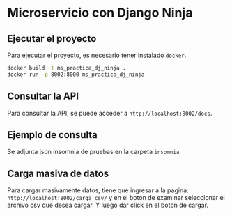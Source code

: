 # Microservicio con Django Ninja

## Ejecutar el proyecto

Para ejecutar el proyecto, es necesario tener instalado `docker`.

```bash
docker build -t ms_practica_dj_ninja .
docker run -p 8002:8000 ms_practica_dj_ninja
```

## Consultar la API

Para consultar la API, se puede acceder a `http://localhost:8002/docs`.

## Ejemplo de consulta

Se adjunta json insomnia de pruebas en la carpeta `insomnia`.

## Carga masiva de datos

Para cargar masivamente datos, tiene que ingresar a la pagina: `http://localhost:8002/carga_csv/` 
y en el boton de examinar seleccionar el archivo csv que desea cargar. Y luego dar click en el boton de cargar.
